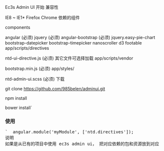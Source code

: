 Ec3s Admin UI
开始
兼容性

IE8 ~ IE1*
Firefox
Chrome
依赖的组件

components

angular (必须)
jquery (必须)
angular-bootstrap (必须)
jquery.easy-pie-chart
bootstrap-datepicker
bootstrap-timepicker
nanoscroller
d3
footable
app/scripts/directives

ntd-ui-directive.js (必须)
其它文件可选择加载
app/scripts/vendor

bootstrap.min.js (必须)
app/styles/

ntd-admin-ui.scss (必须)
下载

  git clone https://github.com/985belen/adminui.git

  npm install

  bower install`</pre>

### 使用

<pre>`  angular.module('myModule', ['ntd.directives']);
说明
如果是从已有的项目中使用 ec3s admin ui， 把对应依赖的包和资源放到对应的文件夹中。
